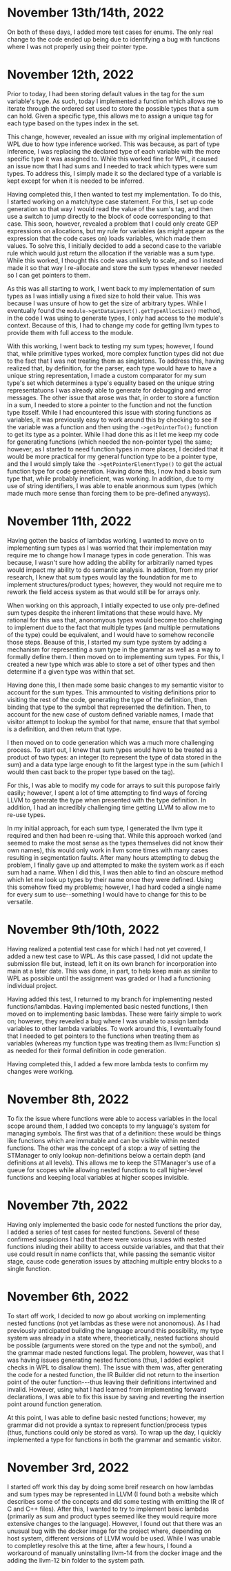 # November 13th/14th, 2022

On both of these days, I added more test cases for enums. The only real change to the code ended up being due to identifying a bug with functions where I was not properly using their pointer type. 


# November 12th, 2022

Prior to today, I had been storing default values in the tag for the sum variable's type. As such, today I implemented a function which allows me to iterate through the ordered set used to store the possible types that a sum can hold. Given a specific type, this allows me to assign a unique tag for each type based on the types index in the set. 

This change, however, revealed an issue with my original implementation of WPL due to how type inference worked. This was because, as part of type inference, I was replacing the declared type of each variable with the more specific type it was assigned to. While this worked fine for WPL, it caused an issue now that I had sums and I needed to track which types were sum types. To address this, I simply made it so the declared type of a variable is kept except for when it is needed to be inferred. 

Having completed this, I then wanted to test my implementation. To do this, I started working on a match/type case statement. For this, I set up code generation so that way I would read the value of the sum's tag, and then use a switch to jump directly to the block of code corresponding to that case. This soon, however, revealed a problem that I could only create GEP expressions on allocations, but my rule for variables (as might appear as the expression that the code cases on) loads variables, which made them values. To solve this, I initially decided to add a second case to the variable rule which would just return the allocation if the variable was a sum type. While this worked, I thought this code was unlikely to scale, and so I instead made it so that way I re-allocate and store the sum types whenever needed so I can get pointers to them.

As this was all starting to work, I went back to my implementation of sum types as I was intially using a fixed size to hold their value. This was because I was unsure of how to get the size of arbitrary types. While I eventually found the `module->getDataLayout().getTypeAllocSize()` method, in the code I was using to generate types, I only had access to the module's context. Because of this, I had to change my code for getting llvm types to provide them with full access to the module. 

With this working, I went back to testing my sum types; however, I found that, while primitive types worked, more complex function types did not due to the fact that I was not treating them as singletons. To address this, having realized that, by definition, for the parser, each type would have to have a unique string representation, I made a custom comparator for my sum type's set which determines a type's equality based on the unique string representatuons I was already able to generate for debugging and error messages. The other issue that arose was that, in order to store a function in a sum, I needed to store a pointer to the function and not the function type itsself. While I had encountered this issue with storing functions as variables, it was previously easy to work around this by checking to see if the variable was a function and then using the `->getPointerTo();` function to get its type as a pointer. While I had done this as it let me keep my code for generating functions (which needed the non-pointer type) the same; however, as I started to need function types in more places, I decided that it would be more practical for my general function type to be a pointer type, and the I would simply take the `->getPointerElementType()` to get the actual function type for code generation. Having done this, I now had a basic sum type that, while probably inneficient, was working. In addition, due to my use of string identifiers, I was able to enable anonmous sum types (which made much more sense than forcing them to be pre-defined anyways).


# November 11th, 2022

Having gotten the basics of lambdas working, I wanted to move on to implementing sum types as I was worried that their implementation may require me to change how I manage types in code generation. This was because, I wasn't sure how adding the ability for arbitrarily named types would impact my ability to do semantic analysis. In addition, from my prior research, I knew that sum types would lay the foundation for me to implement structures/product types; however, they would not require me to rework the field access system as that would still be for arrays only. 

When working on this approach, I intially expected to use only pre-defined sum types despite the inherent limitations that these would have. My rational for this was that, anonomyous types would become too challenging to implement due to the fact that multiple types (and multiple permutations of the type) could be equivalent, and I would have to somehow reconcile those steps. Beause of this, I started my sum type system by adding a mechanism for representing a sum type in the grammar as well as a way to formally define them. I then moved on to implementing sum types. For this, I created a new type which was able to store a set of other types and then determine if a given type was within that set. 

Having done this, I then made some basic changes to my semantic visitor to account for the sum types. This ammounted to visiting definitions prior to visiting the rest of the code, generating the type of the definition, then binding that type to the symbol that represented the definition. Then, to account for the new case of custom defined variable names, I made that visitor attempt to lookup the symbol for that name, ensure that that symbol is a definition, and then return that type. 


I then moved on to code generation which was a much more challenging process. To start out, I knew that sum types would have to be treated as a product of two types: an integer (to represent the type of data stored in the sum) and a data type large enough to fit the largest type in the sum (which I would then cast back to the proper type based on the tag).

For this, I was able to modify my code for arrays to suit this puropose fairly easily; however, I spent a lot of time attempting to find ways of forcing LLVM to generate the type when presented with the type definition. In addition, I had an incredibly challenging time getting LLVM to allow me to re-use types. 

In my initial approach, for each sum type, I generated the llvm type it required and then had been re-using that. While this approach worked (and seemed to make the most sense as the types themselves did not know their own names), this would only work in llvm some times with many cases resulting in segmentation faults. After many hours attempting to debug the problem, I finally gave up and attempted to make the system work as if each sum had a name. When I did this, I was then able to find an obscure method which let me look up types by their name once they were defined. Using this somehow fixed my problems; however, I had hard coded a single name for every sum to use--something I would have to change for this to be versatile. 

# November 9th/10th, 2022

Having realized a potential test case for which I had not yet covered, 
I added a new test case to WPL. As this case passed, I did not update the submission file but, instead, left it on its own branch for incorporation into main at a later date. This was done, in part, to help keep main as similar to WPL as possible until the assignment was graded or I had a functioning individual project. 

Having added this test, I returned to my branch for implementing nested functions/lambdas. Having implemented basic nested functions, I then moved on to implementing basic lambdas. These were fairly simple to work on; however, they revealed a bug where I was unable to assign lambda variables to other lambda variables. To work around this, I eventually found that I needed to get pointers to the functions when treating them as variables (whereas my function type was treating them as llvm::Function s) as needed for their formal definition in code generation. 

Having completed this, I added a few more lambda tests to confirm my changes were working.

# November 8th, 2022

To fix the issue where functions were able to access variables in the local scope around them, I added two concepts to my language's system for managing symbols. The first was that of a definition: these would be things like functions which are immutable and can be visible within nested functions. The other was the concept of a stop: a way of setting the STManager to only lookup non-definitions below a certain depth (and definitions at all levels). This allows me to keep the STManager's use of a queue for scopes while allowing nested functions to call higher-level functions and keeping local variables at higher scopes invisible. 

# November 7th, 2022

Having only implemented the basic code for nested functions the prior day, I added a series of test cases for nested functions. Several of these confirmed suspicions I had that there were various issues with nested functions inluding their ability to access outside variables, and that that their use could result in name conflicts that, while passing the semantic visitor stage, cause code generation issues by attaching multiple entry blocks to a single function. 


# November 6th, 2022

To start off work, I decided to now go about working on implementing nested functions (not yet lambdas as these were not anonomous). As I had previously anticipated building the language around this possibility, my type system was already in a state where, theorietically, nested fuctions should be possible (arguments were stored on the type and not the symbol), and the grammar made nested functions legal. The problem, however, was that I was having issues generating nested functions (thus, I added explicit checks in WPL to disallow them). The issue with them was, after generating the code for a nested function, the IR Builder did not return to the insertion point of the outer function---thus leaving their definitions intertwined and invalid. However, using what I had learned from implementing forward declarations, I was able to fix this issue by saving and reverting the insertion point around function generation. 

At this point, I was able to define basic nested functions; however, my grammar did not provide a syntax to represent function/process types (thus, functions could only be stored as vars). To wrap up the day, I quickly implemented a type for functions in both the grammar and semantic visitor. 


# November 3rd, 2022

I started off work this day by doing some breif research on how lambdas and sum types may be represented in LLVM (I found both a website which describes some of the concepts and did some testing with emitting the IR of C and C++ files). After this, I wanted to try to implement basic lambdas (primarily as sum and product types seemed like they would require more extensive changes to the language). However, I found out that there was an unusual bug with the docker image for the project where, depending on host system, different versions of LLVM would be used. While I was unable to completley resolve this at the time, after a few hours, I found a workaround of manually uninstalling llvm-14 from the docker image and the adding the llvm-12 bin folder to the system path. 